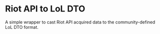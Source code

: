 # Riot API to LoL DTO
A simple wrapper to cast Riot API acquired data to the community-defined LoL DTO format.
